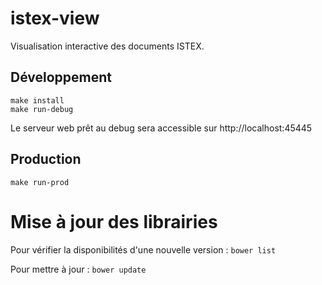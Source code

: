 # istex-view

Visualisation interactive des documents ISTEX.

## Développement

```
make install
make run-debug
```

Le serveur web prêt au debug sera accessible sur http://localhost:45445

## Production

```
make run-prod
```

# Mise à jour des librairies

Pour vérifier la disponibilités d'une nouvelle version : ``bower list``

Pour mettre à jour : ``bower update``